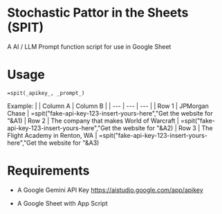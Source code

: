 # Stochastic Pattor in the Sheets (SPIT)
A AI / LLM Prompt function script for use in Google Sheet

# Usage
```=spit(_apikey_, _prompt_)```

Example:
|   | Column A | Column B |
| --- | --- | --- |
| Row 1 | JPMorgan Chase | =spit("fake-api-key-123-insert-yours-here","Get the website for "&A1)
| Row 2 | The company that makes World of Warcraft | =spit("fake-api-key-123-insert-yours-here","Get the website for "&A2)
| Row 3 | The Flight Academy in Renton, WA | =spit("fake-api-key-123-insert-yours-here","Get the website for "&A3)

# Requirements
- A Google Gemini API Key
https://aistudio.google.com/app/apikey

- A Google Sheet with App Script
